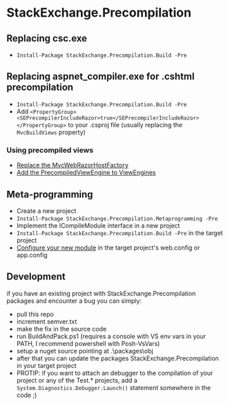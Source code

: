 StackExchange.Precompilation
============================

Replacing csc.exe
-----------------

- `Install-Package StackExchange.Precompilation.Build -Pre`

Replacing aspnet_compiler.exe for .cshtml precompilation
--------------------------------------------------------

- `Install-Package StackExchange.Precompilation.Build -Pre`
- Add `<PropertyGroup><SEPrecompilerIncludeRazor>true</SEPrecompilerIncludeRazor></PropertyGroup>` to your .csproj file (usually replacing the `MvcBuildViews` property)

### Using precompiled views

- [Replace the MvcWebRazorHostFactory](https://github.com/StackExchange/StackExchange.Precompilation/blob/master/Test.WebApp/Views/Web.config#L12)
- [Add the PrecompiledViewEngine to ViewEngines](https://github.com/StackExchange/StackExchange.Precompilation/blob/master/Test.WebApp/Global.asax.cs#L33)

Meta-programming
----------------

- Create a new project 
- `Install-Package StackExchange.Precompilation.Metaprogramming -Pre`
- Implement the ICompileModule interface in a new project
- `Install-Package StackExchange.Precompilation.Build -Pre` in the target project
- [Configure your new module](https://github.com/StackExchange/StackExchange.Precompilation/blob/master/Test.ConsoleApp/App.config#L8) in the target project's web.config or app.config


Development
-----------

if you have an existing project with StackExchange.Precompilation packages and encounter a bug you can simply:

- pull this repo
- increment semver.txt
- make the fix in the source code
- run BuildAndPack.ps1 (requires a console with VS env vars in your PATH, I recommend powershell with Posh-VsVars)
- setup a nuget source pointing at .\packages\obj
- after that you can update the packages StackExchange.Precompilation in your target project
- PROTIP: if you want to attach an debugger to the compilation of your project or any of the Test.* projects, add a `System.Diagnostics.Debugger.Launch()` statement somewhere in the code ;)